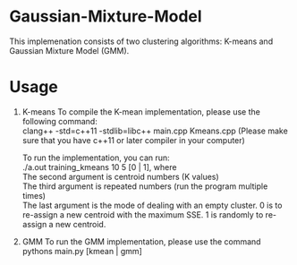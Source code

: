 # Gaussian-Mixture-Model

This implemenation consists of two clustering algorithms: K-means and Gaussian Mixture Model (GMM).

# Usage
1. K-means
To compile the K-mean implementation, please use the following command: <br />
clang++ -std=c++11 -stdlib=libc++ main.cpp Kmeans.cpp (Please make sure that you have c++11 or later compiler in your computer) <br />

    To run the implementation, you can run: <br />
    ./a.out training_kmeans 10 5 [0 | 1], where <br />
    The second argument is centroid numbers (K values) <br />
    The third argument is repeated numbers (run the program multiple times) <br />
    The last argument is the mode of dealing with an empty cluster. 0 is to re-assign a new centroid with the maximum SSE. 1 is randomly  to re-assign a new centroid. <br />

2. GMM
To run the GMM implementation, please use the command <br />
    pythons main.py [kmean | gmm] 
